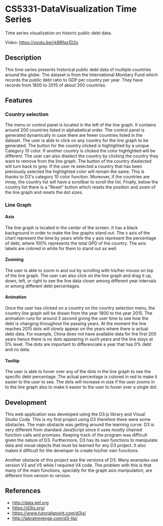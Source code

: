 # CS5331-DataVisualization Time Series
Time series visualization on historic public debt data.

Video: https://youtu.be/rk8Rfqx1D2s

## Description
This time series presents historical public debt data of multiple countries around the globe. The dataset is from the International Monitary Fund which records the public debt ratio to GDP per country per year. They have records from 1800 to 2015 of about 200 countries.

## Features

### Country selection
The menu or control panel is located in the left of the line graph. It contains around 200 countries listed in alphabetical order. The control panel is generated dynamically in case there are fewer countries listed in the dataset. The user is able to click on any country for the line graph to be generated. The button for the country clicked is highlighted by a unique Category 10 color. If another country is clicked the color highlighted will be different. The user can also diselect the country by clicking the country they want to remove from the line graph. The button of the country diselected will turn back to grey. If the user re selected a country that has been previously selected the highlighted color will remain the same. This is thanks to D3's category 10 color function. Moreover, if the countries are mnay, the country list will have a scrollbar to scroll the list. Finally, below the country list there is a "Reset" button which resets the position and zoom of the line graph and resets the dot sizes.

### Line Graph

#### Axis
The line graph is located in the center of the screen. It has a black background in order to make the line graphs stand out. The x axis of the chart represent the time by years while the y axis represent the percentage of debt, where 100% represents the total GPD of the country. The axis labels are colored in white for them to stand out as well.

#### Zooming
The user is able to zoom in and out by scrolling with his/her mouse on top of the line graph. The user can also click on the line graph and drag it up, down, left, or right to see the line data closer among different year intervals or among different debt percentages.

#### Animation
Once the user has clicked on a country on the country selection menu, the country line graph will be drawn from the year 1800 to the year 2015. The animation runs for around 3 second giving the user time to see how the debt is changing throughout the passing years. At the moment the line reaches 2015 dots will slowly appear on the years where there is actual debt data. For example, China does not have available data for the first 200 years hence there is no dots appearing in such years and the line stays at 0% level. The dots are important to differenciate a year that has 0% debt and no data.

#### Tooltip
The user is able to hover over any of the dots in the line graph to see the specific debt percentage. The actual percentage is colored in red to make it easier to the user to see. The dots will increase in size if the user zooms in to the line graph also to make it easier to the user to hover over a single dot. 

## Development
This web application was developed using the D3.js library and Visual Studio Code. This is my first project using D3 therefore there were some obstacles. The main obstacle was getting around the learning curve. D3 is very different from standard JavaScript since it uses mostly chained function calls and promises. Keeping track of the program was difficult given the nature of D3. Furthermore, D3 has its own functions to manipulate data and visual objects that must be learned for any D3 project. It also makes it difficult for the developer to create his/her own functions.

Another obstacle of this project was the versions of D3. Many examples use version V3 and V5 while I required V4 code. The problem with this is that many of the main functions, specially for the graph axis manipulation, are different from version to version.

## References
- http://data.imf.org
- https://d3js.org/
- https://www.tutorialspoint.com/d3js/
- http://labratrevenge.com/d3-tip/
